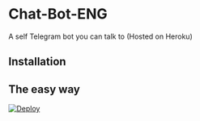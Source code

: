 # Chat-Bot-ENG
A self Telegram bot you can talk to (Hosted on Heroku)

## Installation

## The easy way

[![Deploy](https://www.herokucdn.com/deploy/button.svg)](https://heroku.com/deploy?template=https://github.com/pokurt/Chat-Bot-ENG/tree/master)




